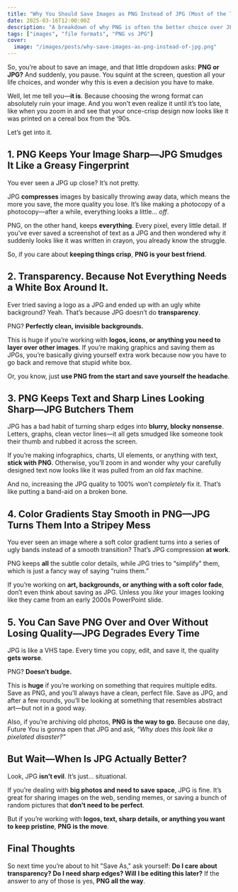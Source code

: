 ```yaml
---
title: "Why You Should Save Images as PNG Instead of JPG (Most of the Time!)"
date: 2025-03-16T12:00:00Z
description: "A breakdown of why PNG is often the better choice over JPG—because nobody wants their images looking like they were printed on a potato."
tags: ["images", "file formats", "PNG vs JPG"]
cover:
  image: "/images/posts/why-save-images-as-png-instead-of-jpg.png"
---
```


So, you’re about to save an image, and that little dropdown asks: **PNG or JPG?** And suddenly, you pause. You squint at the screen, question all your life choices, and wonder why this is even a decision you have to make.  

Well, let me tell you—**it is**. Because choosing the wrong format can absolutely ruin your image. And you won’t even realize it until it’s too late, like when you zoom in and see that your once-crisp design now looks like it was printed on a cereal box from the ‘90s.  

Let’s get into it.  

## **1. PNG Keeps Your Image Sharp—JPG Smudges It Like a Greasy Fingerprint**  

You ever seen a JPG up close? It’s not pretty.  

JPG **compresses** images by basically throwing away data, which means the more you save, the more quality you lose. It’s like making a photocopy of a photocopy—after a while, everything looks a little... *off*.  

PNG, on the other hand, keeps **everything**. Every pixel, every little detail. If you’ve ever saved a screenshot of text as a JPG and then wondered why it suddenly looks like it was written in crayon, you already know the struggle.  

So, if you care about **keeping things crisp**, **PNG is your best friend**.  

## **2. Transparency. Because Not Everything Needs a White Box Around It.**  

Ever tried saving a logo as a JPG and ended up with an ugly white background? Yeah. That’s because JPG doesn’t do **transparency**.  

PNG? **Perfectly clean, invisible backgrounds.**  

This is huge if you’re working with **logos, icons, or anything you need to layer over other images**. If you’re making graphics and saving them as JPGs, you’re basically giving yourself extra work because now you have to go back and remove that stupid white box.  

Or, you know, just **use PNG from the start and save yourself the headache**.  

## **3. PNG Keeps Text and Sharp Lines Looking Sharp—JPG Butchers Them**  

JPG has a bad habit of turning sharp edges into **blurry, blocky nonsense**. Letters, graphs, clean vector lines—it all gets smudged like someone took their thumb and rubbed it across the screen.  

If you’re making infographics, charts, UI elements, or anything with text, **stick with PNG**. Otherwise, you’ll zoom in and wonder why your carefully designed text now looks like it was pulled from an old fax machine.  

And no, increasing the JPG quality to 100% won’t *completely* fix it. That’s like putting a band-aid on a broken bone.  

## **4. Color Gradients Stay Smooth in PNG—JPG Turns Them Into a Stripey Mess**  

You ever seen an image where a soft color gradient turns into a series of ugly bands instead of a smooth transition? That’s JPG compression **at work**.  

PNG keeps **all** the subtle color details, while JPG tries to “simplify” them, which is just a fancy way of saying “ruins them.”  

If you’re working on **art, backgrounds, or anything with a soft color fade**, don’t even think about saving as JPG. Unless you *like* your images looking like they came from an early 2000s PowerPoint slide.  

## **5. You Can Save PNG Over and Over Without Losing Quality—JPG Degrades Every Time**  

JPG is like a VHS tape. Every time you copy, edit, and save it, the quality **gets worse**.  

PNG? **Doesn’t budge.**  

This is **huge** if you’re working on something that requires multiple edits. Save as PNG, and you’ll always have a clean, perfect file. Save as JPG, and after a few rounds, you’ll be looking at something that resembles abstract art—but not in a good way.  

Also, if you’re archiving old photos, **PNG is the way to go**. Because one day, Future You is gonna open that JPG and ask, *“Why does this look like a pixelated disaster?”*  

## **But Wait—When Is JPG Actually Better?**  

Look, JPG **isn’t evil**. It’s just… situational.  

If you’re dealing with **big photos and need to save space**, JPG is fine. It’s great for sharing images on the web, sending memes, or saving a bunch of random pictures that **don’t need to be perfect**.  

But if you’re working with **logos, text, sharp details, or anything you want to keep pristine**, **PNG is the move**.  

## **Final Thoughts**  

So next time you’re about to hit "Save As," ask yourself: **Do I care about transparency? Do I need sharp edges? Will I be editing this later?** If the answer to any of those is yes, **PNG all the way**.  
